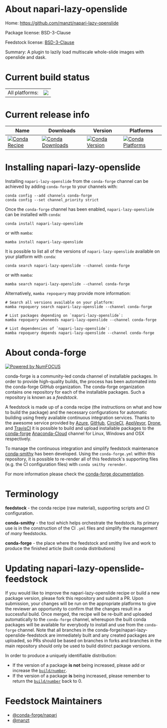 About napari-lazy-openslide
===========================

Home: https://github.com/manzt/napari-lazy-openslide

Package license: BSD-3-Clause

Feedstock license: [BSD-3-Clause](https://github.com/conda-forge/napari-lazy-openslide-feedstock/blob/main/LICENSE.txt)

Summary: A plugin to lazily load multiscale whole-slide images with openslide and dask.

Current build status
====================


<table><tr><td>All platforms:</td>
    <td>
      <a href="https://dev.azure.com/conda-forge/feedstock-builds/_build/latest?definitionId=15475&branchName=main">
        <img src="https://dev.azure.com/conda-forge/feedstock-builds/_apis/build/status/napari-lazy-openslide-feedstock?branchName=main">
      </a>
    </td>
  </tr>
</table>

Current release info
====================

| Name | Downloads | Version | Platforms |
| --- | --- | --- | --- |
| [![Conda Recipe](https://img.shields.io/badge/recipe-napari--lazy--openslide-green.svg)](https://anaconda.org/conda-forge/napari-lazy-openslide) | [![Conda Downloads](https://img.shields.io/conda/dn/conda-forge/napari-lazy-openslide.svg)](https://anaconda.org/conda-forge/napari-lazy-openslide) | [![Conda Version](https://img.shields.io/conda/vn/conda-forge/napari-lazy-openslide.svg)](https://anaconda.org/conda-forge/napari-lazy-openslide) | [![Conda Platforms](https://img.shields.io/conda/pn/conda-forge/napari-lazy-openslide.svg)](https://anaconda.org/conda-forge/napari-lazy-openslide) |

Installing napari-lazy-openslide
================================

Installing `napari-lazy-openslide` from the `conda-forge` channel can be achieved by adding `conda-forge` to your channels with:

```
conda config --add channels conda-forge
conda config --set channel_priority strict
```

Once the `conda-forge` channel has been enabled, `napari-lazy-openslide` can be installed with `conda`:

```
conda install napari-lazy-openslide
```

or with `mamba`:

```
mamba install napari-lazy-openslide
```

It is possible to list all of the versions of `napari-lazy-openslide` available on your platform with `conda`:

```
conda search napari-lazy-openslide --channel conda-forge
```

or with `mamba`:

```
mamba search napari-lazy-openslide --channel conda-forge
```

Alternatively, `mamba repoquery` may provide more information:

```
# Search all versions available on your platform:
mamba repoquery search napari-lazy-openslide --channel conda-forge

# List packages depending on `napari-lazy-openslide`:
mamba repoquery whoneeds napari-lazy-openslide --channel conda-forge

# List dependencies of `napari-lazy-openslide`:
mamba repoquery depends napari-lazy-openslide --channel conda-forge
```


About conda-forge
=================

[![Powered by
NumFOCUS](https://img.shields.io/badge/powered%20by-NumFOCUS-orange.svg?style=flat&colorA=E1523D&colorB=007D8A)](https://numfocus.org)

conda-forge is a community-led conda channel of installable packages.
In order to provide high-quality builds, the process has been automated into the
conda-forge GitHub organization. The conda-forge organization contains one repository
for each of the installable packages. Such a repository is known as a *feedstock*.

A feedstock is made up of a conda recipe (the instructions on what and how to build
the package) and the necessary configurations for automatic building using freely
available continuous integration services. Thanks to the awesome service provided by
[Azure](https://azure.microsoft.com/en-us/services/devops/), [GitHub](https://github.com/),
[CircleCI](https://circleci.com/), [AppVeyor](https://www.appveyor.com/),
[Drone](https://cloud.drone.io/welcome), and [TravisCI](https://travis-ci.com/)
it is possible to build and upload installable packages to the
[conda-forge](https://anaconda.org/conda-forge) [Anaconda-Cloud](https://anaconda.org/)
channel for Linux, Windows and OSX respectively.

To manage the continuous integration and simplify feedstock maintenance
[conda-smithy](https://github.com/conda-forge/conda-smithy) has been developed.
Using the ``conda-forge.yml`` within this repository, it is possible to re-render all of
this feedstock's supporting files (e.g. the CI configuration files) with ``conda smithy rerender``.

For more information please check the [conda-forge documentation](https://conda-forge.org/docs/).

Terminology
===========

**feedstock** - the conda recipe (raw material), supporting scripts and CI configuration.

**conda-smithy** - the tool which helps orchestrate the feedstock.
                   Its primary use is in the construction of the CI ``.yml`` files
                   and simplify the management of *many* feedstocks.

**conda-forge** - the place where the feedstock and smithy live and work to
                  produce the finished article (built conda distributions)


Updating napari-lazy-openslide-feedstock
========================================

If you would like to improve the napari-lazy-openslide recipe or build a new
package version, please fork this repository and submit a PR. Upon submission,
your changes will be run on the appropriate platforms to give the reviewer an
opportunity to confirm that the changes result in a successful build. Once
merged, the recipe will be re-built and uploaded automatically to the
`conda-forge` channel, whereupon the built conda packages will be available for
everybody to install and use from the `conda-forge` channel.
Note that all branches in the conda-forge/napari-lazy-openslide-feedstock are
immediately built and any created packages are uploaded, so PRs should be based
on branches in forks and branches in the main repository should only be used to
build distinct package versions.

In order to produce a uniquely identifiable distribution:
 * If the version of a package **is not** being increased, please add or increase
   the [``build/number``](https://docs.conda.io/projects/conda-build/en/latest/resources/define-metadata.html#build-number-and-string).
 * If the version of a package **is** being increased, please remember to return
   the [``build/number``](https://docs.conda.io/projects/conda-build/en/latest/resources/define-metadata.html#build-number-and-string)
   back to 0.

Feedstock Maintainers
=====================

* [@conda-forge/napari](https://github.com/conda-forge/napari/)
* [@manzt](https://github.com/manzt/)

